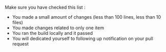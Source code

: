 Make sure you have checked this list :

  - You made a small amount of changes (less than 100 lines, less than 10 files)
  - You made changes related to only one item
  - You ran the build locally and it passed
  - You will dedicated yourself to following up notification on your pull request
